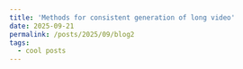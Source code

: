```yaml
---
title: 'Methods for consistent generation of long video'
date: 2025-09-21
permalink: /posts/2025/09/blog2
tags:
  - cool posts
---
```


<!-- Table -->


